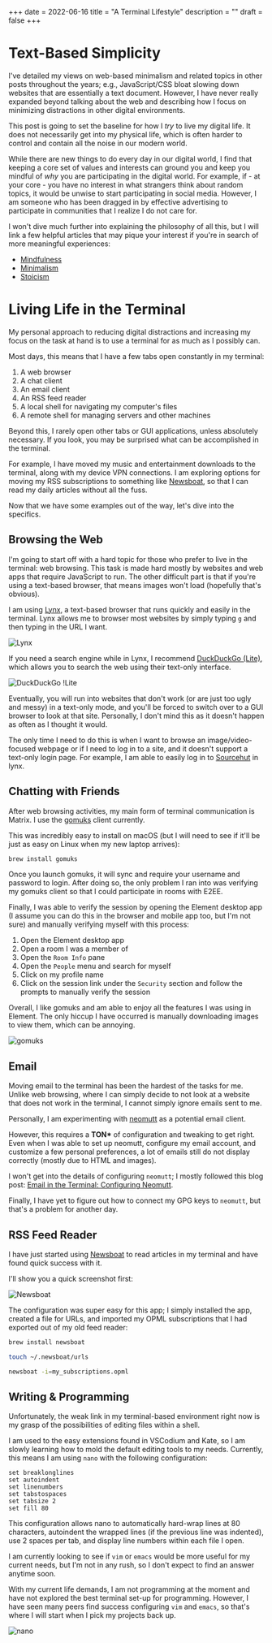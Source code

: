 +++
date = 2022-06-16
title = "A Terminal Lifestyle"
description = ""
draft = false
+++

# Text-Based Simplicity

I\'ve detailed my views on web-based minimalism and related topics in
other posts throughout the years; e.g., JavaScript/CSS bloat slowing
down websites that are essentially a text document. However, I have
never really expanded beyond talking about the web and describing how I
focus on minimizing distractions in other digital environments.

This post is going to set the baseline for how I *try* to live my
digital life. It does not necessarily get into my physical life, which
is often harder to control and contain all the noise in our modern
world.

While there are new things to do every day in our digital world, I find
that keeping a core set of values and interests can ground you and keep
you mindful of *why* you are participating in the digital world. For
example, if - at your core - you have no interest in what strangers
think about random topics, it would be unwise to start participating in
social media. However, I am someone who has been dragged in by effective
advertising to participate in communities that I realize I do not care
for.

I won\'t dive much further into explaining the philosophy of all this,
but I will link a few helpful articles that may pique your interest if
you\'re in search of more meaningful experiences:

-   [Mindfulness](https://en.wikipedia.org/wiki/Mindfulness)
-   [Minimalism](https://en.wikipedia.org/wiki/Minimalism)
-   [Stoicism](https://en.wikipedia.org/wiki/Stoicism)

# Living Life in the Terminal

My personal approach to reducing digital distractions and increasing my
focus on the task at hand is to use a terminal for as much as I possibly
can.

Most days, this means that I have a few tabs open constantly in my
terminal:

1.  A web browser
2.  A chat client
3.  An email client
4.  An RSS feed reader
5.  A local shell for navigating my computer\'s files
6.  A remote shell for managing servers and other machines

Beyond this, I rarely open other tabs or GUI applications, unless
absolutely necessary. If you look, you may be surprised what can be
accomplished in the terminal.

For example, I have moved my music and entertainment downloads to the
terminal, along with my device VPN connections. I am exploring options
for moving my RSS subscriptions to something like
[Newsboat](https://newsboat.org/), so that I can read my daily articles
without all the fuss.

Now that we have some examples out of the way, let\'s dive into the
specifics.

## Browsing the Web

I\'m going to start off with a hard topic for those who prefer to live
in the terminal: web browsing. This task is made hard mostly by websites
and web apps that require JavaScript to run. The other difficult part is
that if you\'re using a text-based browser, that means images won\'t
load (hopefully that\'s obvious).

I am using [Lynx](https://lynx.invisible-island.net), a text-based
browser that runs quickly and easily in the terminal. Lynx allows me to
browser most websites by simply typing `g` and then typing in
the URL I want.

![Lynx](https://img.cleberg.net/blog/20220616-terminal-lifestyle/lynx.png)

If you need a search engine while in Lynx, I recommend [DuckDuckGo
(Lite)](https://lite.duckduckgo.com/lite/), which allows you to search
the web using their text-only interface.

![DuckDuckGo
!Lite](https://img.cleberg.net/blog/20220616-terminal-lifestyle/ddg.png)

Eventually, you will run into websites that don\'t work (or are just too
ugly and messy) in a text-only mode, and you\'ll be forced to switch
over to a GUI browser to look at that site. Personally, I don\'t mind
this as it doesn\'t happen as often as I thought it would.

The only time I need to do this is when I want to browse an
image/video-focused webpage or if I need to log in to a site, and it
doesn\'t support a text-only login page. For example, I am able to
easily log in to [Sourcehut](https://sr.ht) in lynx.

## Chatting with Friends

After web browsing activities, my main form of terminal communication is
Matrix. I use the [gomuks](https://docs.mau.fi/gomuks/) client
currently.

This was incredibly easy to install on macOS (but I will need to see if
it\'ll be just as easy on Linux when my new laptop arrives):

```sh
brew install gomuks
```

Once you launch gomuks, it will sync and require your username and
password to login. After doing so, the only problem I ran into was
verifying my gomuks client so that I could participate in rooms with
E2EE.

Finally, I was able to verify the session by opening the Element desktop
app (I assume you can do this in the browser and mobile app too, but
I\'m not sure) and manually verifying myself with this process:

1.  Open the Element desktop app
2.  Open a room I was a member of
3.  Open the `Room Info` pane
4.  Open the `People` menu and search for myself
5.  Click on my profile name
6.  Click on the session link under the `Security` section
    and follow the prompts to manually verify the session

Overall, I like gomuks and am able to enjoy all the features I was using
in Element. The only hiccup I have occurred is manually downloading
images to view them, which can be annoying.

![gomuks](https://img.cleberg.net/blog/20220616-terminal-lifestyle/gomuks.png)

## Email

Moving email to the terminal has been the hardest of the tasks for me.
Unlike web browsing, where I can simply decide to not look at a website
that does not work in the terminal, I cannot simply ignore emails sent
to me.

Personally, I am experimenting with [neomutt](https://neomutt.org/) as a
potential email client.

However, this requires a **TON\*** of configuration and tweaking to get
right. Even when I was able to set up neomutt, configure my email
account, and customize a few personal preferences, a lot of emails still
do not display correctly (mostly due to HTML and images).

I won\'t get into the details of configuring `neomutt`; I
mostly followed this blog post: [Email in the Terminal: Configuring
Neomutt](https://gideonwolfe.com/posts/workflow/neomutt/intro/).

Finally, I have yet to figure out how to connect my GPG keys to
`neomutt`, but that\'s a problem for another day.

## RSS Feed Reader

I have just started using [Newsboat](https://newsboat.org/) to read
articles in my terminal and have found quick success with it.

I\'ll show you a quick screenshot first:

![Newsboat](https://img.cleberg.net/blog/20220616-terminal-lifestyle/newsboat.png)

The configuration was super easy for this app; I simply installed the
app, created a file for URLs, and imported my OPML subscriptions that I
had exported out of my old feed reader:

```sh
brew install newsboat
```

```sh
touch ~/.newsboat/urls
```

```sh
newsboat -i=my_subscriptions.opml
```

## Writing & Programming

Unfortunately, the weak link in my terminal-based environment right now
is my grasp of the possibilities of editing files within a shell.

I am used to the easy extensions found in VSCodium and Kate, so I am
slowly learning how to mold the default editing tools to my needs.
Currently, this means I am using `nano` with the following
configuration:

``` config
set breaklonglines
set autoindent
set linenumbers
set tabstospaces
set tabsize 2
set fill 80
```

This configuration allows nano to automatically hard-wrap lines at 80
characters, autoindent the wrapped lines (if the previous line was
indented), use 2 spaces per tab, and display line numbers within each
file I open.

I am currently looking to see if `vim` or `emacs`
would be more useful for my current needs, but I\'m not in any rush, so
I don\'t expect to find an answer anytime soon.

With my current life demands, I am not programming at the moment and
have not explored the best terminal set-up for programming. However, I
have seen many peers find success configuring `vim` and
`emacs`, so that\'s where I will start when I pick my
projects back up.

![nano](https://img.cleberg.net/blog/20220616-terminal-lifestyle/nano.png)
